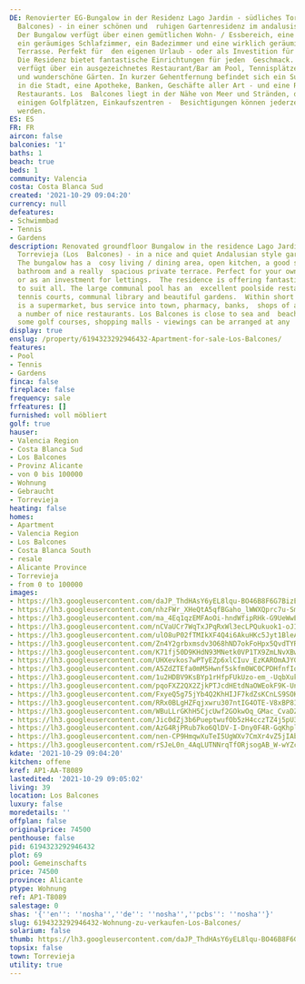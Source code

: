 ```yaml
---
DE: Renovierter EG-Bungalow in der Residenz Lago Jardin - südliches Torrevieja (Los
  Balcones) - in einer schönen und  ruhigen Gartenresidenz im andalusischen Stil.
  Der Bungalow verfügt über einen gemütlichen Wohn- / Essbereich, eine  offene Küche,
  ein geräumiges Schlafzimmer, ein Badezimmer und eine wirklich geräumige private
  Terrasse. Perfekt für  den eigenen Urlaub - oder als Investition für die Vermietung.
  Die Residenz bietet fantastische Einrichtungen für jeden  Geschmack. Der große Gemeinschaftspool
  verfügt über ein ausgezeichnetes Restaurant/Bar am Pool, Tennisplätze,  eine Gemeinschaftsbibliothek
  und wunderschöne Gärten. In kurzer Gehentfernung befindet sich ein Supermarkt, eine  Busverbindung
  in die Stadt, eine Apotheke, Banken, Geschäfte aller Art - und eine Reihe von netten
  Restaurants. Los  Balcones liegt in der Nähe von Meer und Stränden, dem Jachthafen,
  einigen Golfplätzen, Einkaufszentren -  Besichtigungen können jederzeit arrangiert
  werden.
ES: ES
FR: FR
aircon: false
balconies: '1'
baths: 1
beach: true
beds: 1
community: Valencia
costa: Costa Blanca Sud
created: '2021-10-29 09:04:20'
currency: null
defeatures:
- Schwimmbad
- Tennis
- Gardens
description: Renovated groundfloor Bungalow in the residence Lago Jardin - southern
  Torrevieja (Los  Balcones) - in a nice and quiet Andalusian style garden residence.
  The bungalow has a  cosy living / dining area, open kitchen, a good sized bedroom,
  bathroom and a really  spacious private terrace. Perfect for your own holidays -
  or as an investment for lettings.  The residence is offering fantastic facilities
  to suit all. The large communal pool has an  excellent poolside restaurant/bar,
  tennis courts, communal library and beautiful gardens.  Within short walking distance
  is a supermarket, bus service into town, pharmacy, banks,  shops of all kind - and
  a number of nice restaurants. Los Balcones is close to sea and  beaches, the marina,
  some golf courses, shopping malls - viewings can be arranged at any  time.
display: true
enslug: /property/6194323292946432-Apartment-for-sale-Los-Balcones/
features:
- Pool
- Tennis
- Gardens
finca: false
fireplace: false
frequency: sale
frfeatures: []
furnished: voll möbliert
golf: true
hauser:
- Valencia Region
- Costa Blanca Sud
- Los Balcones
- Provinz Alicante
- von 0 bis 100000
- Wohnung
- Gebraucht
- Torrevieja
heating: false
homes:
- Apartment
- Valencia Region
- Los Balcones
- Costa Blanca South
- resale
- Alicante Province
- Torrevieja
- from 0 to 100000
images:
- https://lh3.googleusercontent.com/daJP_ThdHAsY6yEL8lqu-BO46B8F6G7BizEfCiTWI8SoNYn24hV2CRkSdgwNwsorFtN2Z3H2ppt4j02rHVIxicVIwc1jIMsu=w640-rj-e30-l100
- https://lh3.googleusercontent.com/nhzFWr_XHeQtA5qfBGaho_lWWXQprc7u-Smu_iySs23yiqGGXFY7_qgJwTtNpJaijgVl3GkDGH94YpnquE7eYLtIUD8MVr0Tmus=w640-rj-e30-l100
- https://lh3.googleusercontent.com/ma_4Eq1qzEMFAoOi-hndWfipRHk-G9UeWwE9EcQ5LnhLx5ONWvqXJlbGW4Y59diY20pyRQ_YueN8NdvXM-eEc7U2vWo1WRkUcqk=w640-rj-e30-l100
- https://lh3.googleusercontent.com/nCVaUCr7WqTxJPqRxWl3ecLPQukuok1-oJIwDKBu8HKOccLOpJnlqZk2pDawtVhEsAqrFiouzfyuB_xsLQ4vdnjNNqovIxPGqA=w640-rj-e30-l100
- https://lh3.googleusercontent.com/ulO8uP02fTMIkXF4Q4i6AkuHKc5Jyt1BleA7ACpgxyTz0WbVHzb4ZIhvJxiPYtdfA3xlHBT8JSNOn4Jdzh1QgSv_yFJPRlkJWA=w640-rj-e30-l100
- https://lh3.googleusercontent.com/Zn4Y2grbxmsdv3O68hND7okFoHpx5QvdTYRluhN-WOqU7bCHegSPoWL98x9BxVdDlbgoXQMb5GwzWKqRqoBO0NW25ztBxsak=w640-rj-e30-l100
- https://lh3.googleusercontent.com/K71fj50D9KHdN93MNetk0VP1TX9ZmLNvXBwU1Lzr-mgKTFOCjnv0k1_AEgCtPH4Q_s-IOpDJgzywJlon_Y6NdgQ45gLdaAIj=w640-rj-e30-l100
- https://lh3.googleusercontent.com/UHXevkos7wPTyEZp6xlCIuv_EzKAROmAJYG6Rh__84QMoBFM0SGOIS7yXRKYxpktSfdH2wUkFL8ZIQb11WN2oS38rQcyRtsitQ=w640-rj-e30-l100
- https://lh3.googleusercontent.com/A5ZdZTEfa0mM5Hwnf5skfm0WC0CPDHfnfIqH2jGnk9PqjYMHZ6exu9lm5HbfithV1RsdjwPrFuubIke5vdVDpA038jZ2RrStYQ=w640-rj-e30-l100
- https://lh3.googleusercontent.com/1u2HDBV9KsBYp1rHfpFUkUzo-em_-UqbXuk3V8hzvWVUyW6fv8uq391pjyZhwD_8EdhzKNMbI42DujxGYR114iI-0siJkOPEtA=w640-rj-e30-l100
- https://lh3.googleusercontent.com/pqoFXZ2QX2ZjkPTJcdHEtdNaOWEokF9K-UnZZk66KOmvZKzxH0EEyTWGBjTieVEjKMQjDN0P9Cod2X26mTFwI9tkCAyWwI6OtQ=w640-rj-e30-l100
- https://lh3.googleusercontent.com/FxyeQ5g75jYb4Q2KhHIJF7kdZsKCnLS9SOKtrnhdCF6LDN4bN8sCumOh4MdEhGR4yYEp8Y312x3NkmX_V6Q3z7BRwG2sz5es=w640-rj-e30-l100
- https://lh3.googleusercontent.com/RRx0BLgHZFqjxwru307ntIG4OTE-V8xBP8IrsMjW9vDiJ_wJKnNoAKEQV25w41o5pUTFfCtT_VbJpmY23enG0I8eyWi5iBbimPg=w640-rj-e30-l100
- https://lh3.googleusercontent.com/WBuLLrGKhH5CjcUwf2GOkwOq_GMac_CvaDZl7QA2iJxK-C837ZICHXoQNeiLEMV8zYITzckLRqRCJDEUNk8K5dVayr3RZoi2TA=w640-rj-e30-l100
- https://lh3.googleusercontent.com/Jic0dZj3b6PueptwufOb5zH4cczTZ4j5pU35LIjuuCSUpOKKCvoMiV8jQq7GYI7vfhjLz0eY0RNyw6afWXgzLujq_-skVCQuyZQ=w640-rj-e30-l100
- https://lh3.googleusercontent.com/AzG4RjPRub7ko6QlDV-I-Dny0F4R-GqKhpl0ZEWudQGhO4tTlurM1KeBA6pjjO6Xi_-Tir5aID5JX9zIi0eqeSjrMohvzRlT=w640-rj-e30-l100
- https://lh3.googleusercontent.com/nen-CP9HmqwXuTeI5UgWXv7CmXr4vZ5jIAbNB5FP9YHofrkvHD02O4Pld9EEJww58Y2KUvnxJ770fnwObTAaUXZwy9ErTfH6=w640-rj-e30-l100
- https://lh3.googleusercontent.com/rSJeL0n_4AqLUTNNrqTfORjsogAB_W-wYZcEc92HRDp5oUkZzquqdeVBQi0v_yJJH2WRnYeMHvooi7kiMPZ5MXvIaeKTECes=w640-rj-e30-l100
kdate: '2021-10-29 09:04:20'
kitchen: offene
kref: AP1-AA-T8089
lastedited: '2021-10-29 09:05:02'
living: 39
location: Los Balcones
luxury: false
moredetails: ''
offplan: false
originalprice: 74500
penthouse: false
pid: 6194323292946432
plot: 69
pool: Gemeinschafts
price: 74500
province: Alicante
ptype: Wohnung
ref: AP1-T8089
salestage: 0
shas: '{''en'': ''nosha'',''de'': ''nosha'',''pcbs'': ''nosha''}'
slug: 6194323292946432-Wohnung-zu-verkaufen-Los-Balcones/
solarium: false
thumb: https://lh3.googleusercontent.com/daJP_ThdHAsY6yEL8lqu-BO46B8F6G7BizEfCiTWI8SoNYn24hV2CRkSdgwNwsorFtN2Z3H2ppt4j02rHVIxicVIwc1jIMsu=w400-h240-n-rj-e30-l100
topsix: false
town: Torrevieja
utility: true
---
```

